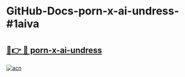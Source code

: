 # GitHub-Docs-porn-x-ai-undress-#1aiva

# <h2><a href="https://andorid.site?title=porn-x-ai-undress&ref=07A">🔗👉 🔴 porn-x-ai-undress</a></h2>

[![acn](https://github.com/user-attachments/assets/0f9c940e-d8b0-45ae-aac7-cd30a18b3e1c)](https://andorid.site?title=porn-x-ai-undress&ref=07A)

